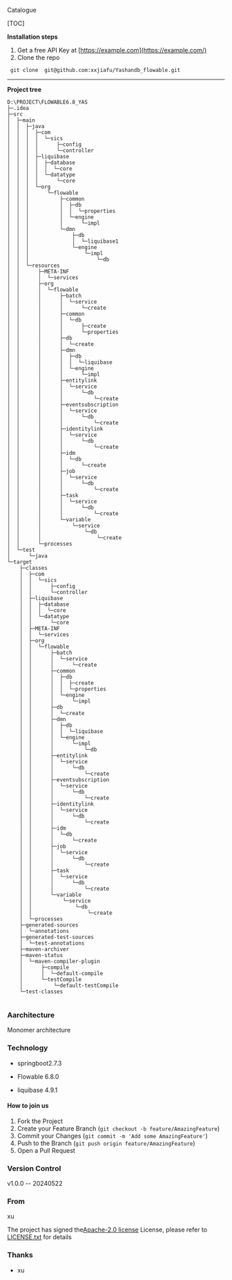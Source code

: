 

Catalogue

[TOC]





**Installation steps**

1. Get a free API Key at [https://example.com](https://example.com/)
2. Clone the repo

```
 git clone  git@github.com:xxjiafu/Yashandb_flowable.git
```

 


** **


**Project tree**

```
D:\PROJECT\FLOWABLE6.8_YAS
├─.idea
├─src
│  ├─main
│  │  ├─java
│  │  │  ├─com
│  │  │  │  └─sics
│  │  │  │      ├─config
│  │  │  │      └─controller
│  │  │  ├─liquibase
│  │  │  │  ├─database
│  │  │  │  │  └─core
│  │  │  │  └─datatype
│  │  │  │      └─core
│  │  │  └─org
│  │  │      └─flowable
│  │  │          ├─common
│  │  │          │  ├─db
│  │  │          │  │  └─properties
│  │  │          │  └─engine
│  │  │          │      └─impl
│  │  │          └─dmn
│  │  │              ├─db
│  │  │              │  └─liquibase1
│  │  │              └─engine
│  │  │                  └─impl
│  │  │                      └─db
│  │  └─resources
│  │      ├─META-INF
│  │      │  └─services
│  │      ├─org
│  │      │  └─flowable
│  │      │      ├─batch
│  │      │      │  └─service
│  │      │      │      └─create
│  │      │      ├─common
│  │      │      │  └─db
│  │      │      │      ├─create
│  │      │      │      └─properties
│  │      │      ├─db
│  │      │      │  └─create
│  │      │      ├─dmn
│  │      │      │  ├─db
│  │      │      │  │  └─liquibase
│  │      │      │  └─engine
│  │      │      │      └─impl
│  │      │      ├─entitylink
│  │      │      │  └─service
│  │      │      │      └─db
│  │      │      │          └─create
│  │      │      ├─eventsubscription
│  │      │      │  └─service
│  │      │      │      └─db
│  │      │      │          └─create
│  │      │      ├─identitylink
│  │      │      │  └─service
│  │      │      │      └─db
│  │      │      │          └─create
│  │      │      ├─idm
│  │      │      │  └─db
│  │      │      │      └─create
│  │      │      ├─job
│  │      │      │  └─service
│  │      │      │      └─db
│  │      │      │          └─create
│  │      │      ├─task
│  │      │      │  └─service
│  │      │      │      └─db
│  │      │      │          └─create
│  │      │      └─variable
│  │      │          └─service
│  │      │              └─db
│  │      │                  └─create
│  │      └─processes
│  └─test
│      └─java
└─target
    ├─classes
    │  ├─com
    │  │  └─sics
    │  │      ├─config
    │  │      └─controller
    │  ├─liquibase
    │  │  ├─database
    │  │  │  └─core
    │  │  └─datatype
    │  │      └─core
    │  ├─META-INF
    │  │  └─services
    │  ├─org
    │  │  └─flowable
    │  │      ├─batch
    │  │      │  └─service
    │  │      │      └─create
    │  │      ├─common
    │  │      │  ├─db
    │  │      │  │  ├─create
    │  │      │  │  └─properties
    │  │      │  └─engine
    │  │      │      └─impl
    │  │      ├─db
    │  │      │  └─create
    │  │      ├─dmn
    │  │      │  ├─db
    │  │      │  │  └─liquibase
    │  │      │  └─engine
    │  │      │      └─impl
    │  │      │          └─db
    │  │      ├─entitylink
    │  │      │  └─service
    │  │      │      └─db
    │  │      │          └─create
    │  │      ├─eventsubscription
    │  │      │  └─service
    │  │      │      └─db
    │  │      │          └─create
    │  │      ├─identitylink
    │  │      │  └─service
    │  │      │      └─db
    │  │      │          └─create
    │  │      ├─idm
    │  │      │  └─db
    │  │      │      └─create
    │  │      ├─job
    │  │      │  └─service
    │  │      │      └─db
    │  │      │          └─create
    │  │      ├─task
    │  │      │  └─service
    │  │      │      └─db
    │  │      │          └─create
    │  │      └─variable
    │  │          └─service
    │  │              └─db
    │  │                  └─create
    │  └─processes
    ├─generated-sources
    │  └─annotations
    ├─generated-test-sources
    │  └─test-annotations
    ├─maven-archiver
    ├─maven-status
    │  └─maven-compiler-plugin
    │      ├─compile
    │      │  └─default-compile
    │      └─testCompile
    │          └─default-testCompile
    └─test-classes


```


### Aarchitecture
Monomer architecture



### Technology

- springboot2.7.3

- Flowable 6.8.0

- liquibase 4.9.1 

  

####  How to join us 

1.  Fork the Project
2. Create your Feature Branch (`git checkout -b feature/AmazingFeature`)
3. Commit your Changes (`git commit -m 'Add some AmazingFeature'`)
4. Push to the Branch (`git push origin feature/AmazingFeature`)
5. Open a Pull Request

### Version Control 

v1.0.0 -- 20240522

### From

xu



The project has signed the[Apache-2.0 license](https://github.com/xxjiafu/Yashandb_flowable/tree/main#Apache-2.0-1-ov-file) License, please refer to [LICENSE.txt](https://github.com/shaojintian/Best_README_template/blob/master/LICENSE.txt) for details

### Thanks

- xu

